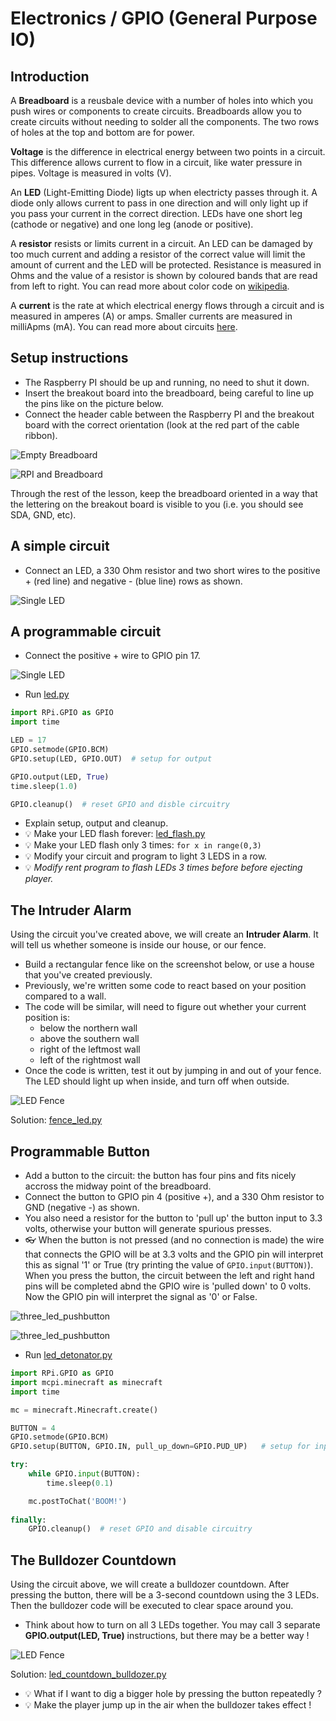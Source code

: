 # Electronics / GPIO (General Purpose IO)

## Introduction

A **Breadboard** is a reusbale device with a number of holes into which you push wires or components to create circuits. Breadboards  allow you to create circuits without needing to solder all the components. The two rows of holes at the top and bottom are for power.

**Voltage** is the difference in electrical energy between two points in a circuit. This difference allows current to flow in a circuit, like water pressure in pipes. Voltage is measured in volts (V).

An **LED** (Light-Emitting Diode) ligts up when electricty passes through it. A diode only allows current to pass in one direction and will only light up if you pass your current in the correct direction. LEDs have one short leg (cathode or negative) and one long leg (anode or positive).

A **resistor** resists or limits current in a circuit. An LED can be damaged by too much current and adding a resistor of the correct value will limit the amount of current and the LED will be protected. Resistance is measured in Ohms and the value of a resistor is shown by coloured bands that are read from left to right. You can read more about color code on [wikipedia](https://en.wikipedia.org/wiki/Electronic_color_code). 

A **current** is the rate at which electrical energy flows through a circuit and is measured in amperes (A) or amps. Smaller currents are measured in milliApms (mA). You can read more about circuits [here](http://www.allaboutcircuits.com/textbook/direct-current/#chpt-1).

## Setup instructions
* The Raspberry PI should be up and running, no need to shut it down.
* Insert the breakout board into the breadboard, being careful to line up the pins like on the picture below.
* Connect the header cable between the Raspberry PI and the breakout board with the correct orientation (look at the red part of the cable ribbon).

![Empty Breadboard](images/breadboard_empty.jpg)

![RPI and Breadboard](images/rpi_and_breadboard.jpg)

Through the rest of the lesson, keep the breadboard oriented in a way that the 
lettering on the breakout board is visible to you (i.e. you should see SDA, GND, 
etc).

## A simple circuit

- Connect an LED, a 330 Ohm resistor and two short wires to the positive + (red line) and negative - (blue line) rows as shown.

![Single LED](images/led_setup.jpg)

## A programmable circuit

- Connect the positive + wire to GPIO pin 17.

![Single LED](images/blinking_led_setup.jpg)

- Run [led.py](scripts/intro.py)

```python
import RPi.GPIO as GPIO
import time

LED = 17
GPIO.setmode(GPIO.BCM)
GPIO.setup(LED, GPIO.OUT)  # setup for output

GPIO.output(LED, True)
time.sleep(1.0)

GPIO.cleanup()  # reset GPIO and disble circuitry
```

- Explain setup, output and cleanup.
- :bulb: Make your LED flash forever: [led_flash.py](scripts/led_flash.py)
- :bulb: Make your LED flash only 3 times: `for x in range(0,3)`
- :bulb: Modify your circuit and program to light 3 LEDS in a row.
- :bulb: *Modify rent program to flash LEDs 3 times before before ejecting player.*

## The Intruder Alarm

Using the circuit you've created above, we will create an **Intruder Alarm**. It will tell us whether someone is inside our house, or our fence.

- Build a rectangular fence like on the screenshot below, or use a house that you've created previously.
- Previously, we're written some code to react based on your position compared to a wall. 
- The code will be similar, will need to figure out whether your current position is:
  - below the northern wall
  - above the southern wall
  - right of the leftmost wall
  - left of the rightmost wall
- Once the code is written, test it out by jumping in and out of your fence. The LED should light up when inside, and turn off when outside.

![LED Fence](screenshots/led_fence.png)

Solution: [fence_led.py](scripts/fence_led.py)

## Programmable Button

- Add a button to the circuit: the button has four pins and fits nicely accross the midway point of the breadboard.
- Connect the button to GPIO pin 4 (positive +), and a 330 Ohm resistor to GND (negative -) as shown.
- You also need a resistor for the button to 'pull up' the button input to 3.3 volts, otherwise your button will generate spurious presses.
- :eyeglasses: When the button is not pressed (and no connection is made) the wire that connects the GPIO will be at 3.3 volts and the GPIO pin will interpret this as signal '1' or True (try printing the value of `GPIO.input(BUTTON)`). When you press the button, the circuit between the left and right hand pins will be completed abnd the GPIO wire is 'pulled down' to 0 volts. Now the GPIO pin will interpret the signal as '0' or False.
 
![three_led_pushbutton](images/three_leds_pushbutton.jpg)

![three_led_pushbutton](images/three_leds_pushbutton_top.jpg)

- Run [led_detonator.py](scripts/led_detonator)

```python
import RPi.GPIO as GPIO
import mcpi.minecraft as minecraft
import time

mc = minecraft.Minecraft.create()

BUTTON = 4
GPIO.setmode(GPIO.BCM)
GPIO.setup(BUTTON, GPIO.IN, pull_up_down=GPIO.PUD_UP)   # setup for input

try:
    while GPIO.input(BUTTON):
        time.sleep(0.1)

    mc.postToChat('BOOM!')
    
finally:
    GPIO.cleanup()  # reset GPIO and disable circuitry
```

## The Bulldozer Countdown

Using the circuit above, we will create a bulldozer countdown. After pressing the button, there will be a 3-second countdown using the 3 LEDs. Then the bulldozer code will be executed to clear space around you.

- Think about how to turn on all 3 LEDs together. You may call 3 separate **GPIO.output(LED, True)** instructions, but there may be a better way !

![LED Fence](screenshots/led_countdown_bulldozer.png)

Solution: [led_countdown_bulldozer.py](scripts/led_countdown_bulldozer.py)

- :bulb: What if I want to dig a bigger hole by pressing the button repeatedly ?
- :bulb: Make the player jump up in the air when the bulldozer takes effect !